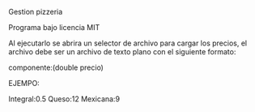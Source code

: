 Gestion pizzeria

Programa bajo licencia MIT

Al ejecutarlo se abrira un selector de archivo para cargar los precios,
el archivo debe ser un archivo de texto plano con el siguiente formato:

componente:(double precio)

EJEMPO:

Integral:0.5
Queso:12
Mexicana:9
